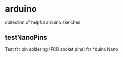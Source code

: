 # arduino
collection of helpful arduino sketches

## testNanoPins
Test for pin soldering (PCB socket pins) for \*duino Nano
